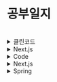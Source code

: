 # 공부일지

<br/>
<details>
<summary>클린코드</summary>
<div markdown="1">
 
* 표면적 수준에서 개선
 
</div>
</details>

<details>
<summary>Next.js</summary>
<div markdown="1">

* SSR 서버 사이드 렌더링
  * 서버에서 페이지를 렌더링하여 생성한 페이지를 클라이언트에 전송 => 
  <br> 브라우저는 페이지에서 요청한 스크립트를 다운로드하고 DOM 위에 하이드레이션함
* SSG 정적 사이트 생성
  * 빌드 과정에서 정적 페이지를 미리 렌더링해서 HTML 마크업 형태로 제공함
  * 개발 환경에서는 매요청마다 getStaticProps가 실행됨
  * revalidate : 이미 빌드가 완료된 사이트에서 주기적으로 정적인 페이지를 업데이트함 (해당 페이지만 업데이트하기 때문에 전체 페이지를 빌드할 필요가 없어짐)
* ISR 증분 정적 재생성
  * 어느 정도의 주기로 정적 페이지를 다시 렌더링함
* 이미지 최적화
  * 모듈 loader : 'akamai' , vercel로 배포하는 경우 loader 속성 필요 없음

</div>
</details>
<details>
<summary>Code</summary>
<div markdown="1">

* 단일 책임 원칙 (SRP)
  * 변경 지점을 하나로 모아서 변경에 쉽게 대처할 수 있는 구조

</div>
</details>

<details>
<summary>Next.js</summary>
<div markdown="1">

* SSR 서버 사이드 렌더링
  * 서버에서 페이지를 렌더링하여 생성한 페이지를 클라이언트에 전송 => 
  <br> 브라우저는 페이지에서 요청한 스크립트를 다운로드하고 DOM 위에 하이드레이션함
* SSG 정적 사이트 생성
  * 빌드 과정에서 정적 페이지를 미리 렌더링해서 HTML 마크업 형태로 제공함
* ISR 증분 정적 재생성
  * 어느 정도의 주기로 정적 페이지를 다시 렌더링함
* 이미지 최적화
  * 모듈 loader : 'akamai' , vercel로 배포하는 경우 loader 속성 필요 없음

</div>
</details>

<details>
<summary>Spring</summary>
<div markdown="1">

* Transactional
  * @Transactional(propagation = Propagation.REQUIRES_NEW) : 새로운 트랜잭션을 생성하고 기존 트랜잭션이 있으면 일시 중단, 기능 완료되면 원래 트랜잭션 다시 시작
* 프록시
  * 클라이언트가 서버에 직접 요청 하는게 아니라 대리자를 통해 간접적으로 서버에 요청하는것
  * 접근 제어, 캐싱, 부가 기능 추가, 프록시 체인
* 템플릿 메서드 패턴
  * 변하는 부분(핵심 기능)과 변하지 않는 부분(추가 기능)을 분리하는 방법
* 전략 패턴
  * 변하지 않는 부분을 Context, 변하지 않는 부분을 Strategy라는 인터페이스를 만들고 위임으로 
* 템플릿 콜백 패턴
* 프록시 패턴
  * 접근 제어가 목적
* 데코레이터 패턴
* ThreadLocal
  * 해당 쓰레드만 접근할 수 있는 저장소
  * 해당 쓰레드가  쓰레드 로컬을 모두 사용하면 remove를 호출해서 저장된 값을 제거해야한다
* AOP
  * 어드바이스 : 부가 기능
    * @Before : 조인 포인트 실행 전. 작업 흐름을 변경할 수 없다
    * @AfterReturning : 메서드 실행이 정상적으로 반환될 때 실행
    * @AfterThrowing : 메서드 실행이 예외를 던져서 종료될 때 실행
    * @After : 메서드 실행이 종료되면 실행. finally
    * @Around : 메서드 실행의 주변에서 실행. 메서드 실행 전후에 실행. 가장 강력한 어드바이스. ProceedingJoinPoint 사용
  * 조인 포인트 : 어드바이스가 적용될 수 있는 위치
  * 포인트컷 : 조인 포인트 중에서 어드바이스가 적용될 위치를 선별하는 기능
  * 타겟 : 어드바이스를 받는 객체, 포인트컷으로 결정
  * 에스팩트 : 어드바이스 + 포인트컷을 모듈화 한것
  * 위빙 : 포인트컷으로 결정한 타겟의 조인 포인트에 어드바이스를 적용하는 것
  * 동일한 Aspect에서의 실행 순서 : @Around => @Before => @After => @AfterReturning => @AfterThrowing
</div>
</details>
